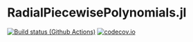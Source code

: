 # RadialPiecewisePolynomials.jl

[![Build status (Github Actions)](https://github.com/ioannisPApapadopoulos/RadialPiecewisePolynomials.jl/workflows/CI/badge.svg)](https://github.com/ioannisPApapadopoulos/RadialPiecewisePolynomials.jl/actions)
[![codecov.io](http://codecov.io/github/ioannisPApapadopoulos/RadialPiecewisePolynomials.jl/coverage.svg?branch=main)](http://codecov.io/github/ioannisPApapadopoulos/RadialPiecewisePolynomials.jl?branch=main)

